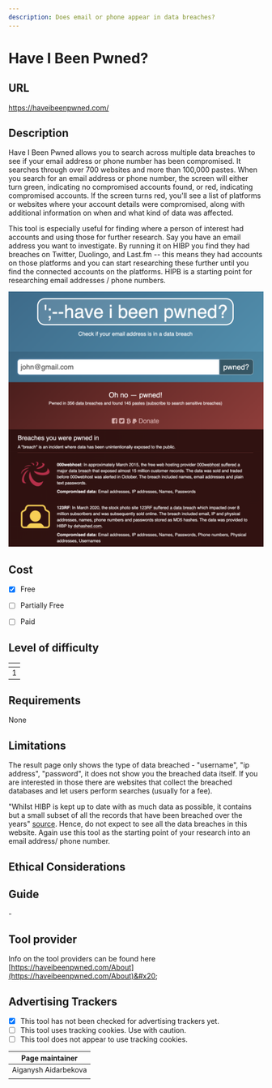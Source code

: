 ```yaml
---
description: Does email or phone appear in data breaches?
---
```


# Have I Been Pwned?

## URL

https://haveibeenpwned.com/

## Description

Have I Been Pwned allows you to search across multiple data breaches to see if your email address or phone number has been compromised.  It searches through over 700 websites and more than 100,000 pastes. When you search for an email address or phone number, the screen will either turn green, indicating no compromised accounts found, or red, indicating compromised accounts. If the screen turns red, you'll see a list of platforms or websites where your account details were compromised, along with additional information on when and what kind of data was affected.&#x20;

This tool is especially useful for finding where a person of interest had accounts and using those for further research. Say you have an email address you want to investigate. By running it on HIBP you find they had breaches on Twitter, Duolingo, and Last.fm -- this means they had accounts on those platforms and you can start researching these further until you find the connected accounts on the platforms.  HIPB is a starting point for researching email addresses / phone numbers.&#x20;



![](.gitbook/assets/image.png)

## Cost

* [x] Free
* [ ] Partially Free
* [ ] Paid



## Level of difficulty

<table><thead><tr><th data-type="rating" data-max="5"></th></tr></thead><tbody><tr><td>1</td></tr></tbody></table>

## Requirements

None

## Limitations

The result page only shows the type of data breached - "username", "ip address", "password", it does not show you the breached data itself. If you are interested in those there are websites that collect the breached databases and let users perform searches (usually for a fee).&#x20;

"Whilst HIBP is kept up to date with as much data as possible, it contains but a small subset of all the records that have been breached over the years" [source](https://haveibeenpwned.com/FAQs). Hence, do not expect to see all the data breaches in this website. Again use this tool as the starting point of your research into an email address/ phone number.&#x20;

&#x20;

## Ethical Considerations



## Guide

\-

## Tool provider

Info on the tool providers can be found here [https://haveibeenpwned.com/About](https://haveibeenpwned.com/About)&#x20;

## Advertising Trackers

* [x] This tool has not been checked for advertising trackers yet.
* [ ] This tool uses tracking cookies. Use with caution.
* [ ] This tool does not appear to use tracking cookies.

| Page maintainer      |
| -------------------- |
| Aiganysh Aidarbekova |
|                      |
